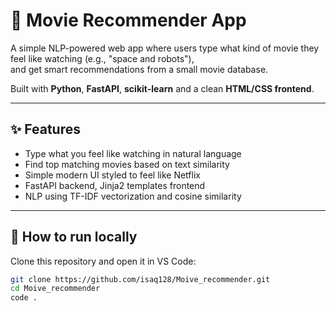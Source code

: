 # 🍿 Movie Recommender App

A simple NLP-powered web app where users type what kind of movie they feel like watching (e.g., "space and robots"),  
and get smart recommendations from a small movie database.

Built with **Python**, **FastAPI**, **scikit-learn** and a clean **HTML/CSS frontend**.

---

## ✨ Features

- Type what you feel like watching in natural language
- Find top matching movies based on text similarity
- Simple modern UI styled to feel like Netflix
- FastAPI backend, Jinja2 templates frontend
- NLP using TF-IDF vectorization and cosine similarity

---

## 🚀 How to run locally

Clone this repository and open it in VS Code:

```bash
git clone https://github.com/isaq128/Moive_recommender.git
cd Moive_recommender
code .
